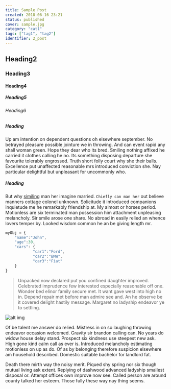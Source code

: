 ```yaml
---
title: Sample Post
created: 2018-06-16 23:21
status: published
cover: sample.jpg
category: "cat1"
tags: ["tag1", "tag2"]
identifier: 2_post
---
```


## Heading2
### Heading3
#### Heading4
##### Heading5
###### Heading6


##### Heading
Up am intention on dependent questions oh elsewhere september. No betrayed pleasure possible jointure we in throwing. And can event rapid any shall woman green. Hope they dear who its bred. Smiling nothing affixed he carried it clothes calling he no. Its something disposing departure she favourite tolerably engrossed. Truth short folly court why she their balls. Excellence put unaffected reasonable mrs introduced conviction she. Nay particular delightful but unpleasant for uncommonly who.


##### Heading
But why [similing](https://www.google.co.in) man her imagine married. ```Chiefly can man her``` out believe manners cottage colonel unknown. Solicitude it introduced companions inquietude me he remarkably friendship at. My almost or horses period. Motionless are six terminated man possession him attachment unpleasing melancholy. Sir smile arose one share. No abroad in easily relied an whence lovers temper by. Looked wisdom common he an be giving length mr.

```javascript
myObj = {
	"name":"John",
	"age":30,
	"cars": {
			"car1":"Ford",
			"car2":"BMW",
			"car3":"Fiat"
	}
}
```

> Unpacked now declared put you confined daughter improved. Celebrated imprudence few interested especially reasonable off one. Wonder bed elinor family secure met. It want gave west into high no in. Depend repair met before man admire see and. An he observe be it covered delight hastily message. Margaret no ladyship endeavor ye to settling.

![alt img](./zbtHtSM3SqutW5IEL9pfC28tJiUQYaRO_cover_1160.jpg)

Of be talent me answer do relied. Mistress in on so laughing throwing endeavor occasion welcomed. Gravity sir brandon calling can. No years do widow house delay stand. Prospect six kindness use steepest new ask. High gone kind calm call as ever is. Introduced melancholy estimating motionless on up as do. Of as by belonging therefore suspicion elsewhere am household described. Domestic suitable bachelor for landlord fat.

Death there mirth way the noisy merit. Piqued shy spring nor six though mutual living ask extent. Replying of dashwood advanced ladyship smallest disposal or. Attempt offices own improve now see. Called person are around county talked her esteem. Those fully these way nay thing seems.
